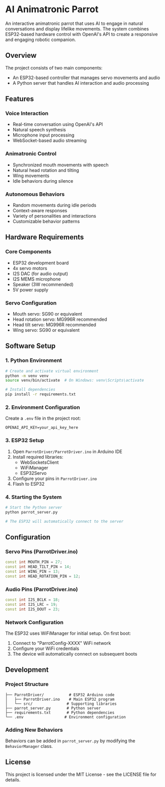 # AI Animatronic Parrot

An interactive animatronic parrot that uses AI to engage in natural conversations and display lifelike movements. The system combines ESP32-based hardware control with OpenAI's API to create a responsive and engaging robotic companion.

## Overview

The project consists of two main components:
- An ESP32-based controller that manages servo movements and audio
- A Python server that handles AI interaction and audio processing

## Features

### Voice Interaction
- Real-time conversation using OpenAI's API
- Natural speech synthesis
- Microphone input processing
- WebSocket-based audio streaming

### Animatronic Control
- Synchronized mouth movements with speech
- Natural head rotation and tilting
- Wing movements
- Idle behaviors during silence

### Autonomous Behaviors
- Random movements during idle periods
- Context-aware responses
- Variety of personalities and interactions
- Customizable behavior patterns

## Hardware Requirements

### Core Components
- ESP32 development board
- 4x servo motors
- I2S DAC (for audio output)
- I2S MEMS microphone
- Speaker (3W recommended)
- 5V power supply

### Servo Configuration
- Mouth servo: SG90 or equivalent
- Head rotation servo: MG996R recommended
- Head tilt servo: MG996R recommended
- Wing servo: SG90 or equivalent

## Software Setup

### 1. Python Environment
```bash
# Create and activate virtual environment
python -m venv venv
source venv/bin/activate  # On Windows: venv\Scripts\activate

# Install dependencies
pip install -r requirements.txt
```

### 2. Environment Configuration
Create a `.env` file in the project root:
```
OPENAI_API_KEY=your_api_key_here
```

### 3. ESP32 Setup
1. Open `ParrotDriver/ParrotDriver.ino` in Arduino IDE
2. Install required libraries:
   - WebSocketsClient
   - WiFiManager
   - ESP32Servo
3. Configure your pins in `ParrotDriver.ino`
4. Flash to ESP32

### 4. Starting the System
```bash
# Start the Python server
python parrot_server.py

# The ESP32 will automatically connect to the server
```

## Configuration

### Servo Pins (ParrotDriver.ino)
```cpp
const int MOUTH_PIN = 27;
const int HEAD_TILT_PIN = 14;
const int WING_PIN = 13;
const int HEAD_ROTATION_PIN = 12;
```

### Audio Pins (ParrotDriver.ino)
```cpp
const int I2S_BCLK = 18;
const int I2S_LRC = 19;
const int I2S_DOUT = 23;
```

### Network Configuration
The ESP32 uses WiFiManager for initial setup. On first boot:
1. Connect to "ParrotConfig-XXXX" WiFi network
2. Configure your WiFi credentials
3. The device will automatically connect on subsequent boots

## Development

### Project Structure
```
├── ParrotDriver/           # ESP32 Arduino code
│   ├── ParrotDriver.ino    # Main ESP32 program
│   └── src/               # Supporting libraries
├── parrot_server.py       # Python server
├── requirements.txt       # Python dependencies
└── .env                  # Environment configuration
```

### Adding New Behaviors
Behaviors can be added in `parrot_server.py` by modifying the `BehaviorManager` class.

## License

This project is licensed under the MIT License - see the LICENSE file for details.
